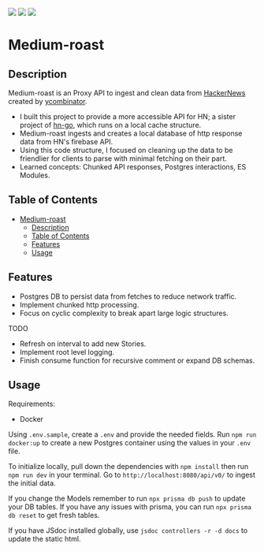 

[![](https://img.shields.io/github/issues/dissurender/medium-roast)](https://github.com/Dissurender/medium-roast/issues) [![](https://img.shields.io/github/license/dissurender/medium-roast)](https://github.com/Dissurender/medium-roast/blob/main/LICENSE) ![](https://img.shields.io/github/languages/top/dissurender/medium-roast)

# Medium-roast

## Description

Medium-roast is an Proxy API to ingest and clean data from [HackerNews](https://news.ycombinator.com) created by [ycombinator](https://www.ycombinator.com).

- I built this project to provide a more accessible API for HN; a sister project of [hn-go](https://github.com/Dissurender/hn-go), which runs on a local cache structure.
- Medium-roast ingests and creates a local database of http response data from HN's firebase API.
- Using this code structure, I focused on cleaning up the data to be friendlier for clients to parse with minimal fetching on their part.
- Learned concepts: Chunked API responses, Postgres interactions, ES Modules.

## Table of Contents

- [Medium-roast](#medium-roast)
  - [Description](#description)
  - [Table of Contents](#table-of-contents)
  - [Features](#features)
  - [Usage](#usage)

## Features

- Postgres DB to persist data from fetches to reduce network traffic.
- Implement chunked http processing.
- Focus on cyclic complexity to break apart large logic structures.

TODO
- Refresh on interval to add new Stories.
- Implement root level logging.
- Finish consume function for recursive comment or expand DB schemas.

## Usage

Requirements:
* Docker

Using `.env.sample`, create a `.env` and provide the needed fields.
Run `npm run docker:up` to create a new Postgres container using the values in your `.env` file.

<!-- Initialize Prisma with `npx prisma init --datasource-provider postgresql` Migrate Models to Database with `npx prisma migrate dev --name init` -->

To initialize locally, pull down the dependencies with `npm install` then run `npm run dev` in your terminal.
Go to `http://localhost:8080/api/v0/` to ingest the initial data.

If you change the Models remember to run `npx prisma db push` to update your DB tables.
If you have any issues with prisma, you can run `npx prisma db reset` to get fresh tables.

If you have JSdoc installed globally, use `jsdoc controllers -r -d docs` to update the static html.


